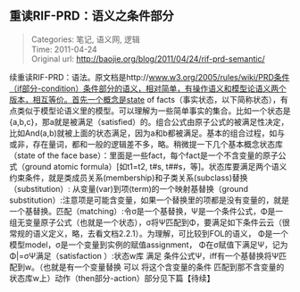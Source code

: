 重读RIF-PRD：语义之条件部分
---
    
> Categories: 笔记, 语义网, 逻辑  
> Time: 2011-04-24  
> Original url: <http://baojie.org/blog/2011/04/24/rif-prd-semantic/>
    
续重读RIF-PRD：语法。原文档是http://www.w3.org/2005/rules/wiki/PRD条件（if部分-condition）条件部分的语义，相对简单，有操作语义和模型论语义两个版本，相互等价。首先一个概念是state of facts（事实状态，以下简称状态），有点类似于模型论语义里的模型。可以理解为一些简单事实的集合。比如一个状态是{a,b,c}，那a就是被满足（satisfied）的。组合公式由原子公式的被满足性决定，比如And(a,b)就被上面的状态满足，因为a和b都被满足。基本的组合过程，如与或非，存在量词，都和一般的逻辑差不多，略。稍微提一下几个基本概念状态库（state of the face base）：里面是一些fact，每个fact是一个不含变量的原子公式（ground atomic formula）[如t1=t2, t#s, t##s，等]。状态库要满足两个语义约束条件，就是类成员关系(membership)和子类关系(subclass)替换（substitution）: 从变量(var)到项(term)的一个映射基替换（ground substitution）:注意项是可能含变量，如果一个替换里的项都是没有变量的，就是一个基替换。匹配（matching）:令σ是一个基替换，Ψ是一个条件公式，Φ是一组无变量原子公式（也就是一个状态），σ将Ψ匹配到Φ，要满足如下条件云云（很常规的语义定义，略，去看文档2.2.1）。为理解，可比较到FOL的语义， Φ是一个模型model，σ是一个变量到实例的赋值assignment， Φ在σ赋值下满足Ψ，记为Φ|=σΨ满足（satisfaction ）:状态w库 满足 条件公式Ψ，iff有一个基替换将Ψ匹配到w。（也就是有一个变量替换 可以 将这个含变量的条件 匹配到那不含变量的状态库w上）动作（then部分-action）部分见下篇【待续】     
    